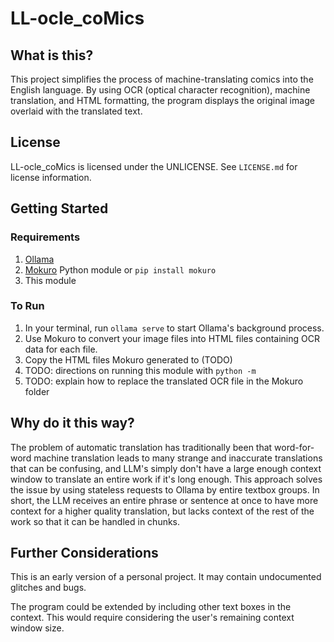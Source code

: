 
# LL-ocle_coMics

## What is this?

This project simplifies the process of machine-translating comics into the English language. By using OCR (optical character recognition), machine translation, and HTML formatting, the program displays the original image overlaid with the translated text.

## License

LL-ocle_coMics is licensed under the UNLICENSE. See `LICENSE.md` for license information.

## Getting Started

### Requirements

1. [Ollama](https://ollama.com/download)
2. [Mokuro](https://github.com/kha-white/mokuro) Python module or `pip install mokuro`
3. This module

### To Run

1. In your terminal, run `ollama serve` to start Ollama's background process.
2. Use Mokuro to convert your image files into HTML files containing OCR data for each file.
3. Copy the HTML files Mokuro generated to (TODO)
4. TODO: directions on running this module with `python -m`
5. TODO: explain how to replace the translated OCR file in the Mokuro folder

## Why do it this way?

The problem of automatic translation has traditionally been that word-for-word machine translation leads to many strange and inaccurate translations that can be confusing, and LLM's simply don't have a large enough context window to translate an entire work if it's long enough. This approach solves the issue by using stateless requests to Ollama by entire textbox groups. In short, the LLM receives an entire phrase or sentence at once to have more context for a higher quality translation, but lacks context of the rest of the work so that it can be handled in chunks.

## Further Considerations

This is an early version of a personal project. It may contain undocumented glitches and bugs.

The program could be extended by including other text boxes in the context. This would require considering the user's remaining context window size.
